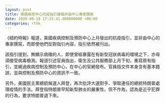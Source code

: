 ```yaml
---
layout: post
title: 美國疾控中心抗疫指引據報非由中心專家撰寫
date: 2020-09-18 17:25:41.000000000 +08:00
categories: rthk
---
```


《紐約時報》報道，美國疾病控制及預防中心上月發出的抗疫指引，並非由中心的專家撰寫，而即使他們反對指引內容，指引依然被刊出。

該指引提到，無顯示病徵的人，即使曾經暴露在有新型冠狀病毒的環境之下，亦毋須接受病毒檢測。報道引述官員指出，衛生及公共服務部上月下旬，重寫原有指引，並繞過疾病控制及預防中心，在中心的官網發布。官員指文件本身含有基本錯誤，並與控制及預防中心的資訊不一致。

另外，美國民主黨總統候選人拜登，再次批評大選對手、爭取連任的總統特朗普處理疫情的手法。拜登指特朗普早知新型肺炎的嚴重性，但不作為，認為是近乎犯罪的行為，要求特朗普退下來。
